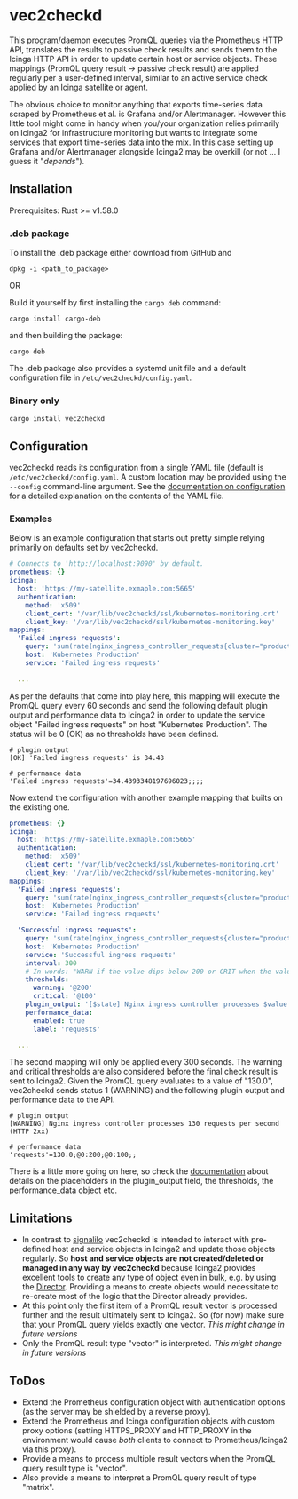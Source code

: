 # vec2checkd

This program/daemon executes PromQL queries via the Prometheus HTTP API, translates the results to passive check results and sends them to the Icinga HTTP API in order to update certain host or service objects. These mappings (PromQL query result -> passive check result) are applied regularly per a user-defined interval, similar to an active service check applied by an Icinga satellite or agent.

The obvious choice to monitor anything that exports time-series data scraped by Prometheus et al. is Grafana and/or Alertmanager. However this little tool might come in handy when you/your organization relies primarily on Icinga2 for infrastructure monitoring but wants to integrate some services that export time-series data into the mix. In this case setting up Grafana and/or Alertmanager alongside Icinga2 may be overkill (or not ... I guess it "_depends_").

## Installation

Prerequisites: Rust >= v1.58.0

### .deb package

To install the .deb package either download from GitHub and

`dpkg -i <path_to_package>`

OR

Build it yourself by first installing the `cargo deb` command:

`cargo install cargo-deb`

and then building the package:

`cargo deb`

The .deb package also provides a systemd unit file and a default configuration file in `/etc/vec2checkd/config.yaml`.

### Binary only

`cargo install vec2checkd`

## Configuration

vec2checkd reads its configuration from a single YAML file (default is `/etc/vec2checkd/config.yaml`. A custom location may be provided using the `--config` command-line argument. See the [documentation on configuration](doc/configuration.md) for a detailed explanation on the contents of the YAML file.

### Examples

Below is an example configuration that starts out pretty simple relying primarily on defaults set by vec2checkd.

```yaml
# Connects to 'http://localhost:9090' by default.
prometheus: {}
icinga:
  host: 'https://my-satellite.exmaple.com:5665'
  authentication:
    method: 'x509'
    client_cert: '/var/lib/vec2checkd/ssl/kubernetes-monitoring.crt'
    client_key: '/var/lib/vec2checkd/ssl/kubernetes-monitoring.key'
mappings:
  'Failed ingress requests':
    query: 'sum(rate(nginx_ingress_controller_requests{cluster="production",status!~"2.."}[5m]))'
    host: 'Kubernetes Production'
    service: 'Failed ingress requests'

  ...
```

As per the defaults that come into play here, this mapping will execute the PromQL query every 60 seconds and send the following default plugin output and performance data to Icinga2 in order to update the service object "Failed ingress requests" on host "Kubernetes Production". The status will  be 0 (OK) as no thresholds have been defined.

```
# plugin output
[OK] 'Failed ingress requests' is 34.43

# performance data
'Failed ingress requests'=34.4393348197696023;;;;
```

Now extend the configuration with another example mapping that builts on the existing one.

```yaml
prometheus: {}
icinga:
  host: 'https://my-satellite.exmaple.com:5665'
  authentication:
    method: 'x509'
    client_cert: '/var/lib/vec2checkd/ssl/kubernetes-monitoring.crt'
    client_key: '/var/lib/vec2checkd/ssl/kubernetes-monitoring.key'
mappings:
  'Failed ingress requests':
    query: 'sum(rate(nginx_ingress_controller_requests{cluster="production",status!~"2.."}[5m]))'
    host: 'Kubernetes Production'
    service: 'Failed ingress requests'

  'Successful ingress requests':
    query: 'sum(rate(nginx_ingress_controller_requests{cluster="production",status=~"2.."}[5m]))'
    host: 'Kubernetes Production'
    service: 'Successful ingress requests'
    interval: 300
    # In words: "WARN if the value dips below 200 or CRIT when the value dips below 100".
    thresholds:
      warning: '@200'
      critical: '@100'
    plugin_output: '[$state] Nginx ingress controller processes $value requests per second (HTTP 2xx)'
    performance_data:
      enabled: true
      label: 'requests'

  ...
```

The second mapping will only be applied every 300 seconds. The warning and critical thresholds are also considered before the final check result is sent to Icinga2. Given the PromQL query evaluates to a value of "130.0", vec2checkd sends status 1 (WARNING) and the following plugin output and performance data to the API.

```
# plugin output
[WARNING] Nginx ingress controller processes 130 requests per second (HTTP 2xx)

# performance data
'requests'=130.0;@0:200;@0:100;;
```

There is a little more going on here, so check the [documentation](doc/configuration.md) about details on the placeholders in the plugin_output field, the thresholds, the performance_data object etc.

## Limitations

* In contrast to [signalilo](https://github.com/vshn/signalilo) vec2checkd is intended to interact with pre-defined host and service objects in Icinga2 and update those objects regularly. So **host and service objects are not created/deleted or managed in any way by vec2checkd** because Icinga2 provides excellent tools to create any type of object even in bulk, e.g. by using the [Director](https://github.com/Icinga/icingaweb2-module-director).
Providing a means to create objects would necessitate to re-create most of the logic that the Director already provides.
* At this point only the first item of a PromQL result vector is processed further and the result ultimately sent to Icinga2. So (for now) make sure that your PromQL query yields exactly one vector. *This might change in future versions*
* Only the PromQL result type "vector" is interpreted. *This might change in future versions*

## ToDos

* Extend the Prometheus configuration object with authentication options (as the server may be shielded by a reverse proxy).
* Extend the Prometheus and Icinga configuration objects with custom proxy options (setting HTTPS_PROXY and HTTP_PROXY in the environment would cause *both* clients to connect to Prometheus/Icinga2 via this proxy).
* Provide a means to process multiple result vectors when the PromQL query result type is "vector".
* Also provide a means to interpret a PromQL query result of type "matrix".

